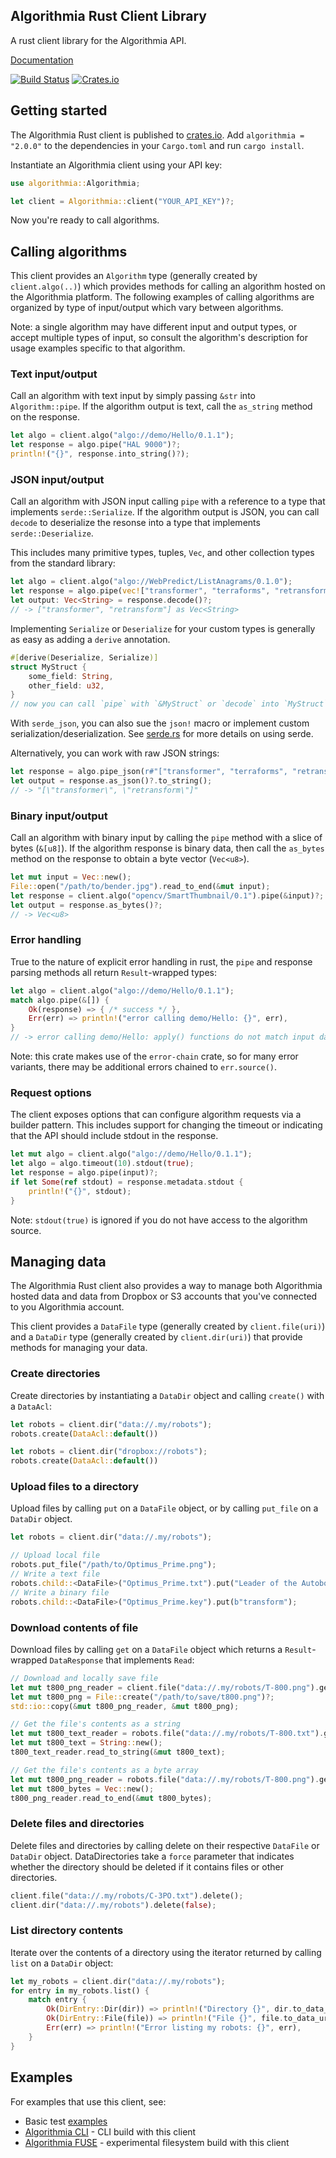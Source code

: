 Algorithmia Rust Client Library
-------------------------------

A rust client library for the Algorithmia API.

[Documentation](http://algorithmiaio.github.io/algorithmia-rust/algorithmia/)

[![Build Status](https://travis-ci.org/algorithmiaio/algorithmia-rust.svg)](https://travis-ci.org/algorithmiaio/algorithmia-rust)
[![Crates.io](https://img.shields.io/crates/v/algorithmia.svg?maxAge=2592000)](https://crates.io/crates/algorithmia)

## Getting started

The Algorithmia Rust client is published to [crates.io](https://crates.io/crates/algorithmia).
Add `algorithmia = "2.0.0"` to the dependencies in your `Cargo.toml` and run `cargo install`.

Instantiate an Algorithmia client using your API key:

```rust
use algorithmia::Algorithmia;

let client = Algorithmia::client("YOUR_API_KEY")?;
```

Now you're ready to call algorithms.

## Calling algorithms

This client provides an `Algorithm` type (generally created by `client.algo(..)`) which provides
methods for calling an algorithm hosted on the Algorithmia platform.
The following examples of calling algorithms are organized by type of input/output which vary between algorithms.

Note: a single algorithm may have different input and output types, or accept multiple types of input,
so consult the algorithm's description for usage examples specific to that algorithm.

### Text input/output

Call an algorithm with text input by simply passing `&str` into `Algorithm::pipe`.
If the algorithm output is text, call the `as_string` method on the response.

```rust
let algo = client.algo("algo://demo/Hello/0.1.1");
let response = algo.pipe("HAL 9000")?;
println!("{}", response.into_string()?);
```

### JSON input/output

Call an algorithm with JSON input calling `pipe` with a reference to a type that implements `serde::Serialize`.
If the algorithm output is JSON, you can call `decode` to deserialize the resonse into a type that implements `serde::Deserialize`.

This includes many primitive types, tuples, `Vec`, and other collection types from the standard library:

```rust
let algo = client.algo("algo://WebPredict/ListAnagrams/0.1.0");
let response = algo.pipe(vec!["transformer", "terraforms", "retransform"])?;
let output: Vec<String> = response.decode()?;
// -> ["transformer", "retransform"] as Vec<String>
```

Implementing `Serialize` or `Deserialize` for your custom types is generally as easy as adding a `derive` annotation.

```rust
#[derive(Deserialize, Serialize)]
struct MyStruct {
    some_field: String,
    other_field: u32,
}
// now you can call `pipe` with `&MyStruct` or `decode` into `MyStruct`
```

With `serde_json`, you can also sue the `json!` macro or implement custom serialization/deserialization.
See [serde.rs](https://serde.rs/) for more details on using serde.

Alternatively, you can work with raw JSON strings:

```rust
let response = algo.pipe_json(r#"["transformer", "terraforms", "retransform"]"#)?;
let output = response.as_json()?.to_string();
// -> "[\"transformer\", \"retransform\"]"
```

### Binary input/output

Call an algorithm with binary input by calling the `pipe` method with a slice of bytes (`&[u8]`).
If the algorithm response is binary data, then call the `as_bytes` method on the response
to obtain a byte vector (`Vec<u8>`).

```rust
let mut input = Vec::new();
File::open("/path/to/bender.jpg").read_to_end(&mut input);
let response = client.algo("opencv/SmartThumbnail/0.1").pipe(&input)?;
let output = response.as_bytes()?;
// -> Vec<u8>
```

### Error handling

True to the nature of explicit error handling in rust,
the `pipe` and response parsing methods all return `Result`-wrapped types:

```rust
let algo = client.algo("algo://demo/Hello/0.1.1");
match algo.pipe(&[]) {
    Ok(response) => { /* success */ },
    Err(err) => println!("error calling demo/Hello: {}", err),
}
// -> error calling demo/Hello: apply() functions do not match input data
```

Note: this crate makes use of the `error-chain` crate, so for many error variants,
there may be additional errors chained to `err.source()`.

### Request options

The client exposes options that can configure algorithm requests via a builder pattern.
This includes support for changing the timeout or indicating that the API should include stdout in the response.

```rust
let mut algo = client.algo("algo://demo/Hello/0.1.1");
let algo = algo.timeout(10).stdout(true);
let response = algo.pipe(input)?;
if let Some(ref stdout) = response.metadata.stdout {
    println!("{}", stdout);
}
```

Note: `stdout(true)` is ignored if you do not have access to the algorithm source.

## Managing data

The Algorithmia Rust client also provides a way to manage both Algorithmia hosted data
and data from Dropbox or S3 accounts that you've connected to you Algorithmia account.

This client provides a `DataFile` type (generally created by `client.file(uri)`)
and a `DataDir` type (generally created by `client.dir(uri)`) that provide methods for managing your data.

### Create directories

Create directories by instantiating a `DataDir` object and calling `create()` with a `DataAcl`:

```rust
let robots = client.dir("data://.my/robots");
robots.create(DataAcl::default())

let robots = client.dir("dropbox://robots");
robots.create(DataAcl::default())
```

### Upload files to a directory

Upload files by calling `put` on a `DataFile` object, or by calling `put_file` on a `DataDir` object.

```rust
let robots = client.dir("data://.my/robots");

// Upload local file
robots.put_file("/path/to/Optimus_Prime.png");
// Write a text file
robots.child::<DataFile>("Optimus_Prime.txt").put("Leader of the Autobots");
// Write a binary file
robots.child::<DataFile>("Optimus_Prime.key").put(b"transform");
```

### Download contents of file

Download files by calling `get` on a `DataFile` object
which returns a `Result`-wrapped `DataResponse` that implements `Read`:

```rust
// Download and locally save file
let mut t800_png_reader = client.file("data://.my/robots/T-800.png").get()?;
let mut t800_png = File::create("/path/to/save/t800.png")?;
std::io::copy(&mut t800_png_reader, &mut t800_png);

// Get the file's contents as a string
let mut t800_text_reader = robots.file("data://.my/robots/T-800.txt").get()?;
let mut t800_text = String::new();
t800_text_reader.read_to_string(&mut t800_text);

// Get the file's contents as a byte array
let mut t800_png_reader = robots.file("data://.my/robots/T-800.png").get()?;
let mut t800_bytes = Vec::new();
t800_png_reader.read_to_end(&mut t800_bytes);
```

### Delete files and directories

Delete files and directories by calling delete on their respective `DataFile` or `DataDir` object.
DataDirectories take a `force` parameter that indicates whether the directory should be deleted if it contains files or other directories.

```rust
client.file("data://.my/robots/C-3PO.txt").delete();
client.dir("data://.my/robots").delete(false);
```

### List directory contents

Iterate over the contents of a directory using the iterator returned by calling `list` on a `DataDir` object:

```rust
let my_robots = client.dir("data://.my/robots");
for entry in my_robots.list() {
    match entry {
        Ok(DirEntry::Dir(dir)) => println!("Directory {}", dir.to_data_uri()),
        Ok(DirEntry::File(file)) => println!("File {}", file.to_data_uri()),
        Err(err) => println!("Error listing my robots: {}", err),
    }
}
```

## Examples

For examples that use this client, see:

- Basic test [examples](https://github.com/algorithmiaio/algorithmia-rust/tree/master/examples)
- [Algorithmia CLI](https://github.com/algorithmiaio/algorithmia-cli) - CLI build with this client
- [Algorithmia FUSE](https://github.com/anowell/algorithmia-fuse) - experimental filesystem build with this client

